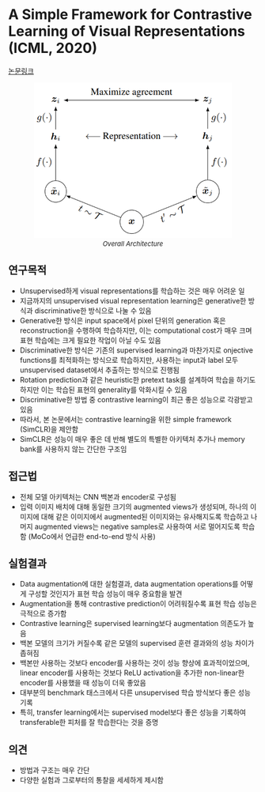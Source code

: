 # A Simple Framework for Contrastive Learning of Visual Representations (ICML, 2020)

[논문링크](http://proceedings.mlr.press/v119/chen20j.html)

<p align="center">
    <img width="400" alt='fig1' src="../img/chen2020simple.png?raw=true"></br>
    <em><font size=2>Overall Architecture</font></em>
</p>

## 연구목적
- Unsupervised하게 visual representations를 학습하는 것은 매우 어려운 일
- 지금까지의 unsupervised visual representation learning은 generative한 방식과 discriminative한 방식으로 나눌 수 있음
- Generative한 방식은 input space에서 pixel 단위의 generation 혹은 reconstruction을 수행하여 학습하지만, 이는 computational cost가 매우 크며 표현 학습에는 크게 필요한 작업이 아닐 수도 있음
- Discriminative한 방식은 기존의 supervised learning과 마찬가지로 onjective functions를 최적화하는 방식으로 학습하지만, 사용하는 input과 label 모두 unsupervised dataset에서 추출하는 방식으로 진행됨
- Rotation prediction과 같은 heuristic한 pretext task를 설계하여 학습을 하기도 하지만 이는 학습된 표현의 generality를 악화시킬 수 있음
- Discriminative한 방법 중 contrastive learning이 최근 좋은 성능으로 각광받고 있음
- 따라서, 본 논문에서는 contrastive learning을 위한 simple framework (SimCLR)을 제안함
- SimCLR은 성능이 매우 좋은 데 반해 별도의 특별한 아키텍처 추가나 memory bank를 사용하지 않는 간단한 구조임

## 접근법
- 전체 모델 아키텍처는 CNN 백본과 encoder로 구성됨
- 입력 이미지 배치에 대해 동일한 크기의 augmented views가 생성되며, 하나의 이미지에 대해 같은 이미지에서 augmented된 이미지와는 유사해지도록 학습하고 나머지 augmented views는 negative samples로 사용하여 서로 멀어지도록 학습함 (MoCo에서 언급한 end-to-end 방식 사용)

## 실험결과
- Data augmentation에 대한 실험결과, data augmentation operations를 어떻게 구성할 것인지가 표현 학습 성능이 매우 중요함을 발견
- Augmentation을 통해 contrastive prediction이 어려워질수록 표현 학습 성능은 극적으로 증가함
- Contrastive learning은 supervised learning보다 augmentation 의존도가 높음
- 백본 모델의 크기가 커질수록 같은 모델의 supervised 훈련 결과와의 성능 차이가 좁혀짐
- 백본만 사용하는 것보다 encoder를 사용하는 것이 성능 향상에 효과적이었으며, linear encoder를 사용하는 것보다 ReLU activation을 추가한 non-linear한 encoder를 사용했을 때 성능이 더욱 좋았음
- 대부분의 benchmark 태스크에서 다른 unsupervised 학습 방식보다 좋은 성능 기록
- 특히, transfer learning에서는 supervised model보다 좋은 성능을 기록하여 transferable한 피처를 잘 학습한다는 것을 증명

## 의견
- 방법과 구조는 매우 간단
- 다양한 실험과 그로부터의 통찰을 세세하게 제시함
